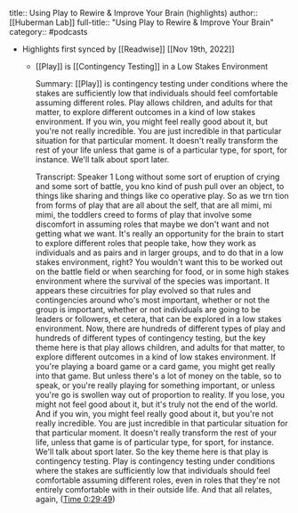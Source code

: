 title:: Using Play to Rewire & Improve Your Brain (highlights)
author:: [[Huberman Lab]]
full-title:: "Using Play to Rewire & Improve Your Brain"
category:: #podcasts

- Highlights first synced by [[Readwise]] [[Nov 19th, 2022]]
	- [[Play]] is [[Contingency Testing]] in a Low Stakes Environment
	  
	  Summary:
	  [[Play]] is contingency testing under conditions where the stakes are sufficiently low that individuals should feel comfortable assuming different roles. Play allows children, and adults for that matter, to explore different outcomes in a kind of low stakes environment. If you win, you might feel really good about it, but you're not really incredible. You are just incredible in that particular situation for that particular moment. It doesn't really transform the rest of your life unless that game is of a particular type, for sport, for instance. We'll talk about sport later.
	  
	  Transcript:
	  Speaker 1
	  Long without some sort of eruption of crying and some sort of battle, you kno kind of push pull over an object, to things like sharing and things like co operative play. So as we trn tion from forms of play that are all about the self, that are all mimi, mi mimi, the toddlers creed to forms of play that involve some discomfort in assuming roles that maybe we don't want and not getting what we want. It's really an opportunity for the brain to start to explore different roles that people take, how they work as individuals and as pairs and in larger groups, and to do that in a low stakes environment, right? You wouldn't want this to be worked out on the battle field or when searching for food, or in some high stakes environment where the survival of the species was important. It appears these circuitries for play evolved so that rules and contingencies around who's most important, whether or not the group is important, whether or not individuals are going to be leaders or followers, et cetera, that can be explored in a low stakes environment. Now, there are hundreds of different types of play and hundreds of different types of contingency testing, but the key theme here is that play allows children, and adults for that matter, to explore different outcomes in a kind of low stakes environment. If you're playing a board game or a card game, you might get really into that game. But unless there's a lot of money on the table, so to speak, or you're really playing for something important, or unless you're go is swollen way out of proportion to reality. If you lose, you might not feel good about it, but it's truly not the end of the world. And if you win, you might feel really good about it, but you're not really incredible. You are just incredible in that particular situation for that particular moment. It doesn't really transform the rest of your life, unless that game is of particular type, for sport, for instance. We'll talk about sport later. So the key theme here is that play is contingency testing. Play is contingency testing under conditions where the stakes are sufficiently low that individuals should feel comfortable assuming different roles, even in roles that they're not entirely comfortable with in their outside life. And that all relates, again, ([Time 0:29:49](https://share.snipd.com/snip/ef4012a3-5330-472e-88a0-eea5094fb3b4))